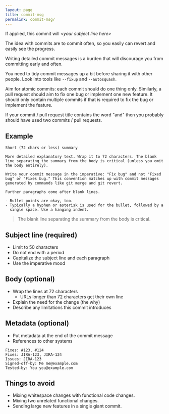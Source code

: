 ```yaml
---
layout: page
title: commit-msg
permalink: commit-msg/
---
```


If applied, this commit will _\<your subject line here>_

The idea with commits are to commit often, so you easily can revert and easily see the progress.

Writing detailed commit messages is a burden that will discourage you from committing early and often.

You need to tidy commit messages up a bit before sharing it with other people. Look into tools like ```--fixup``` and ```--autosquash```.

Aim for atomic commits: each commit should do one thing only. Similarly, a pull request should aim to fix one bug or implement one new feature. It should only contain multiple commits if that is required to fix the bug or implement the feature.

If your commit / pull request title contains the word "and" then you probably should have used two commits / pull requests.

## Example

```
Short (72 chars or less) summary

More detailed explanatory text. Wrap it to 72 characters. The blank
line separating the summary from the body is critical (unless you omit
the body entirely).

Write your commit message in the imperative: "Fix bug" and not "Fixed
bug" or "Fixes bug." This convention matches up with commit messages
generated by commands like git merge and git revert.

Further paragraphs come after blank lines.

- Bullet points are okay, too.
- Typically a hyphen or asterisk is used for the bullet, followed by a
  single space. Use a hanging indent.
```

> The blank line separating the summary from the body is critical.

## Subject line (required)

- Limit to 50 characters
- Do not end with a period
- Capitalize the subject line and each paragraph
- Use the imperative mood

## Body (optional)

- Wrap the lines at 72 characters
  - URLs longer than 72 characters get their own line
- Explain the need for the change (the why)
- Describe any limitations this commit introduces

## Metadata (optional)

- Put metadata at the end of the commit message
- References to other systems

```
Fixes: #123, #124
Fixes: JIRA-123, JIRA-124
Issues: JIRA-123
Signed-off-by: Me me@example.com
Tested-by: You you@example.com
```

## Things to avoid

- Mixing whitespace changes with functional code changes.
- Mixing two unrelated functional changes.
- Sending large new features in a single giant commit.